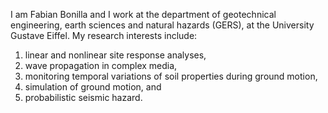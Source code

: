I am Fabian Bonilla and I work at the department of geotechnical engineering, earth sciences and natural hazards (GERS), 
at the University Gustave Eiffel. My research interests include:

1. linear and nonlinear site response analyses, 
2. wave propagation in complex media, 
3. monitoring temporal variations of soil properties during ground motion, 
4. simulation of ground motion, and 
5. probabilistic seismic hazard.

